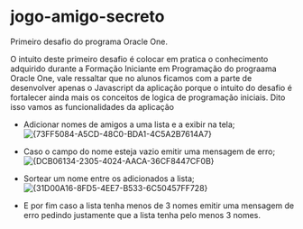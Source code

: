# jogo-amigo-secreto
Primeiro desafio do programa Oracle One.

O intuito deste primeiro desafio é colocar em pratica o conhecimento adquirido durante a Formação Iniciante em Programação do prograama Oracle One, vale ressaltar que no alunos ficamos com a parte de desenvolver apenas o Javascript da aplicação porque o intuito do desafio é fortalecer ainda mais os conceitos de logica de programação iniciais. Dito isso vamos as funcionalidades da aplicação

- Adicionar nomes de amigos a uma lista e a exibir na tela;
![{73FF5084-A5CD-48C0-BDA1-4C5A2B7614A7}](https://github.com/user-attachments/assets/96c929bd-e8d8-4cc1-8738-6d1101ded4b3)

- Caso o campo do nome esteja vazio emitir uma mensagem de erro;
![{DCB06134-2305-4024-AACA-36CF8447CF0B}](https://github.com/user-attachments/assets/defd7c48-88d8-49ad-bec3-e9ea58e0d0a8)

- Sortear um nome entre os adicionados a lista;
  ![{31D00A16-8FD5-4EE7-B533-6C50457FF728}](https://github.com/user-attachments/assets/f5c6a3f0-b6ea-4b74-b07d-a4306ee4cff0)

- E por fim caso a lista tenha menos de 3 nomes emitir uma mensagem de erro pedindo justamente que a lista tenha pelo menos 3 nomes.
